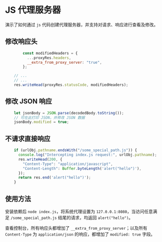 # JS 代理服务器

演示了如何通过 `js` 代码创建代理服务器，并支持对请求、响应进行查看及修改。

## 修改响应头

```js
        const modifiedHeaders = {
          ...proxyRes.headers,
          __extra_from_proxy_server: "true",
        };

	// ...
	// ...
	res.writeHead(proxyRes.statusCode, modifiedHeaders);
```


## 修改 JSON 响应

```js
 	let jsonBody = JSON.parse(decodedBody.toString());
	// 可在此打印 JSON，并修改 JSON 数据
	jsonBody.modified = true;
```

## 不请求直接响应

```js
    if (urlObj.pathname.endsWith("/some_special_path.js")) {
      console.log("Intercepting index.js request:", urlObj.pathname);
      res.writeHead(200, {
        "Content-Type": "application/javascript",
        "Content-Length": Buffer.byteLength('alert("hello")'),
      });
      return res.end('alert("hello")');
    }
```

## 使用方法

安装依赖后 `node index.js`，将系统代理设置为 `127.0.0.1:8080`，当访问任意满足 `/some_special_path.js` 结尾的请求，均返回 `alert("hello")`。

查看控制台，所有响应头都增加了 `__extra_from_proxy_server`；以及所有 `Content-Type` 为 `application/json` 的响应，都增加了 `modified: true` 字段。